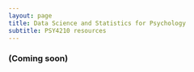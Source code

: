 ```yaml
---
layout: page
title: Data Science and Statistics for Psychology
subtitle: PSY4210 resources
---
```


### (Coming soon)